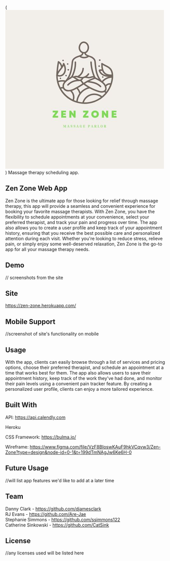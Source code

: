 
(![Zen Zone Logo](public/css/ZenZone.jpg))
Massage therapy scheduling app.



## Zen Zone Web App 
Zen Zone is the ultimate app for those looking for relief through massage therapy, this app will provide a seamless and convenient experience for booking your favorite massage therapists. With Zen Zone, you have the flexibility to schedule appointments at your convenience, select your preferred therapist, and track your pain and progress over time. The app also allows you to create a user profile and keep track of your appointment history, ensuring that you receive the best possible care and personalized attention during each visit. Whether you're looking to reduce stress, relieve pain, or simply enjoy some well-deserved relaxation, Zen Zone is the go-to app for all your massage therapy needs.


## Demo 
// screenshots from the site



## Site
https://zen-zone.herokuapp.com/


## Mobile Support
//screenshot of site's functionality on mobile 

## Usage 
 With the app, clients can easily browse through a list of services and pricing options, choose their preferred therapist, and schedule an appointment at a time that works best for them. The app also allows users to save their appointment history, keep track of the work they've had done, and monitor their pain levels using a convenient pain tracker feature. By creating a personalized user profile, clients can enjoy a more tailored experience. 




## Built With
API: https://api.calendly.com

Heroku

CSS Framework: https://bulma.io/ 

Wireframe: https://www.figma.com/file/VzF8BIoswKAuF9hkVCqvw3/Zen-Zone?type=design&node-id=0-1&t=199dTmNAgJw6Ke6H-0 




## Future Usage 
//will list app features we'd like to add at a later time 

## Team 
Danny Clark - https://github.com/djamesclark <br>
RJ Evans - https://github.com/Are-Jae <br>
Stephanie Simmons - https://github.com/ssimmons122 <br> 
Catherine Sinkowski - https://github.com/CatSink <br>


## License 
//any licenses used will be listed here 
